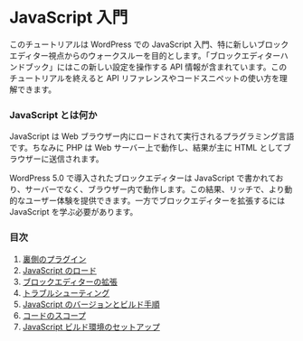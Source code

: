 <!--
# Getting Started with JavaScript

The purpose of this tutorial is to step through getting started with JavaScript and WordPress, specifically around the new block editor. The Block Editor Handbook contains information on the APIs available for working with this new setup. The goal of this tutorial is to get you comfortable on how to use the API reference and snippets of code found within.
-->
# JavaScript 入門

このチュートリアルは WordPress での JavaScript 入門、特に新しいブロックエディター視点からのウォークスルーを目的とします。「ブロックエディターハンドブック」にはこの新しい設定を操作する API 情報が含まれています。このチュートリアルを終えると API リファレンスやコードスニペットの使い方を理解できます。

<!--
### What is JavaScript

JavaScript is a programming language which is loaded and executed in your web browser; compared to PHP which is run by a web server with the results sent to the browser, typically as HTML.

The block editor introduced in WordPress 5.0 is written in JavaScript, with the code run in the browser, and not on the server, this allows for a richer and more dynamic user experience. It also requires you to learn how to use JavaScript to extend and enhance the block editor.
-->
### JavaScript とは何か

JavaScript は Web ブラウザー内にロードされて実行されるプラグラミング言語です。ちなみに PHP は Web サーバー上で動作し、結果が主に HTML としてブラウザーに送信されます。

WordPress 5.0 で導入されたブロックエディターは JavaScript で書かれており、サーバーでなく、ブラウザー内で動作します。この結果、リッチで、より動的なユーザー体験を提供できます。一方でブロックエディターを拡張するには JavaScript を学ぶ必要があります。

<!--
### Table of Contents

1. [Plugins Background](/docs/designers-developers/developers/tutorials/javascript/plugins-background.md)
2. [Loading JavaScript](/docs/designers-developers/developers/tutorials/javascript/loading-javascript.md)
3. [Extending the Block Editor](/docs/designers-developers/developers/tutorials/javascript/extending-the-block-editor.md)
4. [Troubleshooting](/docs/designers-developers/developers/tutorials/javascript/troubleshooting.md)
5. [JavaScript Versions and Building](/docs/designers-developers/developers/tutorials/javascript/versions-and-building.md)
6. [Scope your code](/docs/designers-developers/developers/tutorials/javascript/scope-your-code.md)
7. [JavaScript Build Step](/docs/designers-developers/developers/tutorials/javascript/js-build-setup.md)
-->

### 目次

1. [裏側のプラグイン](https://ja.wordpress.org/team/handbook/block-editor/tutorials/javascript/plugins-background/)
2. [JavaScript のロード](https://ja.wordpress.org/team/handbook/block-editor/tutorials/javascript/loading-javascript/)
3. [ブロックエディターの拡張](https://ja.wordpress.org/team/handbook/block-editor/tutorials/javascript/extending-the-block-editor/)
4. [トラブルシューティング](https://ja.wordpress.org/team/handbook/block-editor/tutorials/javascript/troubleshooting/)
5. [JavaScript のバージョンとビルド手順](https://ja.wordpress.org/team/handbook/block-editor/tutorials/javascript/versions-and-building/)
6. [コードのスコープ](https://ja.wordpress.org/team/handbook/block-editor/tutorials/javascript/scope-your-code/)
7. [JavaScript ビルド環境のセットアップ](https://ja.wordpress.org/team/handbook/block-editor/tutorials/javascript/js-build-setup/)
